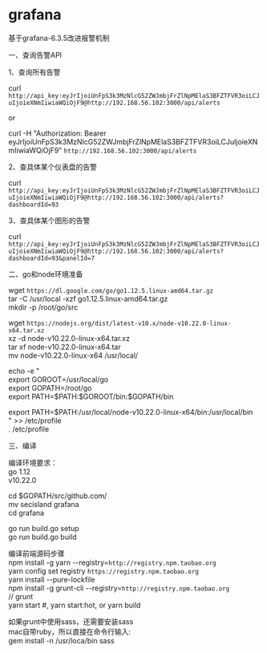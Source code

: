# grafana
基于grafana-6.3.5改进报警机制


一、查询告警API  

1、查询所有告警  

curl `http://api_key:eyJrIjoiUnFpS3k3MzNlcG52ZWJmbjFrZlNpMElaS3BFZTFVR3oiLCJuIjoieXNmIiwiaWQiOjF9@http://192.168.56.102:3000/api/alerts`  

or  

curl -H "Authorization: Bearer eyJrIjoiUnFpS3k3MzNlcG52ZWJmbjFrZlNpMElaS3BFZTFVR3oiLCJuIjoieXNmIiwiaWQiOjF9" `http://192.168.56.102:3000/api/alerts`  


2、查具体某个仪表盘的告警  

curl `http://api_key:eyJrIjoiUnFpS3k3MzNlcG52ZWJmbjFrZlNpMElaS3BFZTFVR3oiLCJuIjoieXNmIiwiaWQiOjF9@http://192.168.56.102:3000/api/alerts?dashboardId=93`  


3、查具体某个图形的告警  

curl `http://api_key:eyJrIjoiUnFpS3k3MzNlcG52ZWJmbjFrZlNpMElaS3BFZTFVR3oiLCJuIjoieXNmIiwiaWQiOjF9@http://192.168.56.102:3000/api/alerts?dashboardId=93&panelId=7`  



二、go和node环境准备  

wget `https://dl.google.com/go/go1.12.5.linux-amd64.tar.gz`  
tar -C /usr/local -xzf go1.12.5.linux-amd64.tar.gz  
mkdir -p /root/go/src  

wget `https://nodejs.org/dist/latest-v10.x/node-v10.22.0-linux-x64.tar.xz`  
xz -d node-v10.22.0-linux-x64.tar.xz  
tar xf node-v10.22.0-linux-x64.tar  
mv node-v10.22.0-linux-x64 /usr/local/  

echo -e "  
export GOROOT=/usr/local/go  
export GOPATH=/root/go  
export PATH=\$PATH:\$GOROOT/bin:\$GOPATH/bin  

export PATH=\$PATH:/usr/local/node-v10.22.0-linux-x64/bin:/usr/local/bin  
" >> /etc/profile  
. /etc/profile  

三、编译  

编译环境要求：  
go 1.12  
v10.22.0  


cd $GOPATH/src/github.com/  
mv secisland grafana  
cd grafana  

go run build.go setup  
go run build.go build   


编译前端源码步骤  
npm install -g yarn --registry=`http://registry.npm.taobao.org`  
yarn config set registry `https://registry.npm.taobao.org`  
yarn install --pure-lockfile    
npm install -g grunt-cli --registry=`http://registry.npm.taobao.org`  
// grunt  
yarn start #, yarn start:hot, or yarn build  


如果grunt中使用sass，还需要安装sass  
mac自带ruby，所以直接在命令行输入:   
gem install -n /usr/loca/bin sass  
